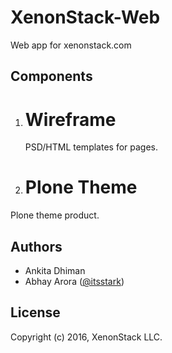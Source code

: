 XenonStack-Web
==============
Web app for xenonstack.com


Components
----------

 1. # Wireframe
    PSD/HTML templates for pages.

 2. # Plone Theme
   Plone theme product.


Authors
-------
 * Ankita Dhiman
 * Abhay Arora ([@itsstark](https://github.com/itsstark))


License
-------
Copyright (c) 2016, XenonStack LLC.
